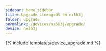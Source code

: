 ```yaml
---
sidebar: home_sidebar
title: Upgrade LineageOS on nx563j
folder: upgrade
permalink: /devices/nx563j/upgrade/
device: nx563j
---
```

{% include templates/device_upgrade.md %}
